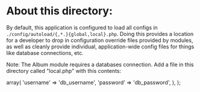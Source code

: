 About this directory:
=====================

By default, this application is configured to load all configs in
`./config/autoload/{,*.}{global,local}.php`. Doing this provides a
location for a developer to drop in configuration override files provided by
modules, as well as cleanly provide individual, application-wide config files
for things like database connections, etc.

Note: The Album module requires a databases connection. Add a file in this directory called "local.php" with this contents:

<?php
return array(
    'db' => array(
        'username' => 'db_username',
        'password' => 'db_password',
    ),
);
